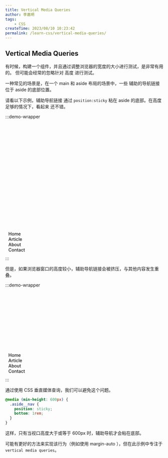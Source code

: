 ```yaml
---
title: Vertical Media Queries
author: 李嘉明
tags:
    - CSS
createTime: 2023/08/10 10:23:42
permalink: /learn-css/vertical-media-queries/
---
```


## Vertical Media Queries

有时候，构建一个组件，并且通过调整浏览器的宽度的大小进行测试，是非常有用的。
但可能会经常的忽略针对 高度 进行测试。

一种常见的场景是，在一个 main 和 aside 布局的场景中，一些 辅助的导航链接位于 aside 的底部位置。

请看以下示例，辅助导航链接 通过 `position:sticky` 粘在 aside 的底部。在高度足够的情况下，看起来
还不错。

<style>
.flex-box-140 {
  display: flex;
  width: 100%;
}
.flex-box-140 aside {
  position: relative;
  width: 130px;
  height: 400px;
  margin-right: 20px;
  background: var(--vp-c-bg);
  border-radius: 5px;
  padding: 10px;
  display: flex;
  flex-direction: column;
  justify-content: space-between;
}
.flex-box-140 main {
  flex: 1;
  height: 400px;
  background: var(--vp-c-gray-3);
  border-radius: 5px;
  padding: 10px;
}
.flex-box-140.min main,
.flex-box-140.min aside {
  height: 250px;
}
.flex-box-140 .user-list > div {
  display: flex;
  align-items: center;
  margin-bottom: 10px;
}
.flex-box-140 .user-list > div > span {
  display: block;
  width: 32px;
  height: 32px;
  border-radius: 50%;
  margin-right: 10px;
  background: var(--vp-c-gray-1);
}
.flex-box-140 .user-list > div > p {
  margin: 0;
  height: 16px;
  flex: 1;
  border-radius: 3px;
  background: var(--vp-c-gray-3);
}
.flex-box-140 .aside-nav {
  position: absolute;
  bottom: 10px;
}
.flex-box-140 .aside-nav div {
  font-size: 14px;
  font-weight: 500;
}
</style>

:::demo-wrapper

<div class="flex-box-140">
  <aside>
    <div class="user-list">
      <div><span></span><p></p></div>
      <div><span></span><p></p></div>
      <div><span></span><p></p></div>
      <div><span></span><p></p></div>
    </div>
    <div class="aside-nav">
      <div>Home</div>
      <div>Article</div>
      <div>About</div>
      <div>Contact</div>
    </div>
  </aside>
  <main></main>
</div>
:::

但是，如果浏览器窗口的高度较小，辅助导航链接会被挤压，与其他内容发生重叠。

:::demo-wrapper

<div class="flex-box-140 min">
  <aside>
    <div class="user-list">
      <div><span></span><p></p></div>
      <div><span></span><p></p></div>
      <div><span></span><p></p></div>
      <div><span></span><p></p></div>
    </div>
    <div class="aside-nav">
      <div>Home</div>
      <div>Article</div>
      <div>About</div>
      <div>Contact</div>
    </div>
  </aside>
  <main></main>
</div>
:::

通过使用 CSS 垂直媒体查询，我们可以避免这个问题。

```css
@media (min-height: 600px) {
  .aside__nav {
    position: sticky;
    bottom: 1rem;
  }
}
```

这样，只有当视口高度大于或等于 600px 时，辅助导航才会粘在底部。

可能有更好的方法来实现该行为（例如使用 margin-auto ），但在此示例中专注于 `vertical media queries`。

